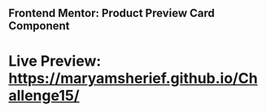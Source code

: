 ## Frontend Mentor: Product Preview Card Component
# Live Preview: https://maryamsherief.github.io/Challenge15/
